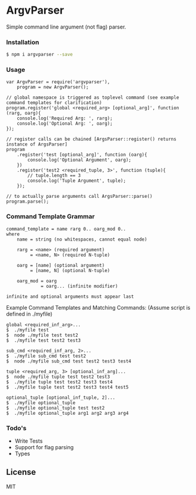 # ArgvParser

Simple command line argument (not flag) parser.

### Installation

```sh
$ npm i argvparser --save
```

### Usage

```
var ArgvParser = require('argvparser'),
    program = new ArgvParser();

// global namespace is triggered as toplevel command (see example command templates for clarification)
program.register('global <required_arg> [optional_arg]', function (rarg, oarg){
    console.log('Required Arg: ', rarg);
    console.log('Optional Arg: ', oarg);
});

// register calls can be chained [ArgsParser::register() returns instance of ArgsParser]
program
    .register('test [optional_arg]', function (oarg){
        console.log('Optional Argument', oarg);
    })
    .register('test2 <required_tuple, 3>', function (tuple){
        // tuple.length == 3
        console.log('Tuple Argument', tuple);
    });
    
// to actually parse arguments call ArgsParser::parse()
program.parse();

```

### Command Template Grammar

```
command_template = name rarg 0.. oarg_mod 0..
where
    name = string (no whitespaces, cannot equal node)
    
    rarg = <name> (required argument)
         = <name, N> (required N-tuple)
    
    oarg = [name] (optional argument)
         = [name, N] (optional N-tuple)

    oarg_mod = oarg
             = oarg... (infinite modifier)

infinite and optional arguments must appear last
```
Example Command Templates and Matching Commands:
(Assume script is defined in ./myfile)
```
global <required_inf_arg>...
$  ./myfile test
$  node ./myfile test test2
$  ./myfile test test2 test3
```
```
sub_cmd <required_inf_arg, 2>...
$  ./myfile sub_cmd test test2
$  node ./myfile sub_cmd test test2 test3 test4
```
```
tuple <required_arg, 3> [optional_inf_arg]...
$  node ./myfile tuple test test2 test3
$  ./myfile tuple test test2 test3 test4
$  ./myfile tuple test test2 test3 test4 test5
```
```
optional_tuple [optional_inf_tuple, 2]...
$  ./myfile optional_tuple
$  ./myfile optional_tuple test test2
$  ./myfile optional_tuple arg1 arg2 arg3 arg4
```


### Todo's

 - Write Tests
 - Support for flag parsing
 - Types

License
----

MIT

